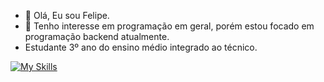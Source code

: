 - 👋 Olá, Eu sou Felipe.
- 👀 Tenho interesse em programação em geral, porém estou focado em programação backend atualmente.
- Estudante 3º ano do ensino médio integrado ao técnico.
  
[![My Skills](https://skillicons.dev/icons?i=dart,flutter,java,mysql,go,php)](https://skillicons.dev)
